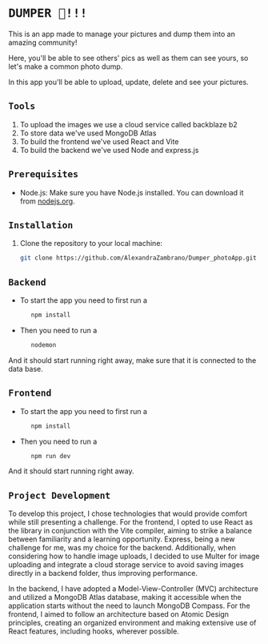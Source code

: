 # ``DUMPER 📸!!!``

This is an app made to manage your pictures and dump them into an amazing community!

Here, you'll be able to see others' pics as well as them can see yours, so let's make a common photo dump.

In this app you'll be able to upload, update, delete and see your pictures.
## ``Tools``
1. To upload the images we use a cloud service called backblaze b2
2. To store data we've used MongoDB Atlas
3. To build the frontend we've used React and Vite
4. To build the backend we've used Node and express.js
## ``Prerequisites``

- Node.js: Make sure you have Node.js installed. You can download it from [nodejs.org](https://nodejs.org/).
## ``Installation``

1. Clone the repository to your local machine:

   ```bash
   git clone https://github.com/AlexandraZambrano/Dumper_photoApp.git

## ``Backend``
- To start the app you need to first run a 
   ```bash
      npm install
- Then you need to run a 
   ```bash
      nodemon
And it should start running right away, make sure that it is connected to the data base.
## ``Frontend``
- To start the app you need to first run a 
   ```bash
      npm install
- Then you need to run a 
   ```bash
      npm run dev
And it should start running right away.
## ``Project Development``
To develop this project, I chose technologies that would provide comfort while still presenting a challenge. For the frontend, I opted to use React as the library in conjunction with the Vite compiler, aiming to strike a balance between familiarity and a learning opportunity. Express, being a new challenge for me, was my choice for the backend. Additionally, when considering how to handle image uploads, I decided to use Multer for image uploading and integrate a cloud storage service to avoid saving images directly in a backend folder, thus improving performance.

In the backend, I have adopted a Model-View-Controller (MVC) architecture and utilized a MongoDB Atlas database, making it accessible when the application starts without the need to launch MongoDB Compass. For the frontend, I aimed to follow an architecture based on Atomic Design principles, creating an organized environment and making extensive use of React features, including hooks, wherever possible.